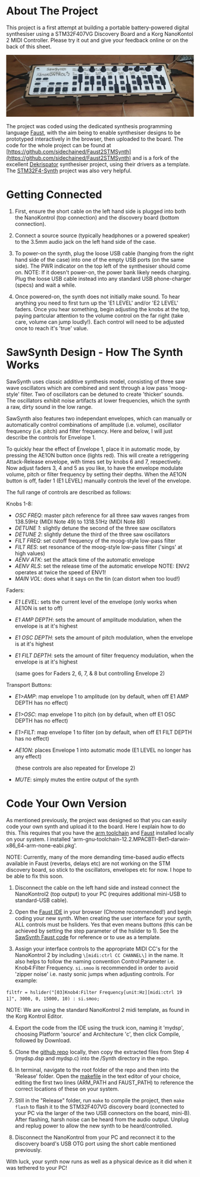 # About The Project

This project is a first attempt at building a portable battery-powered digital synthesiser using a STM32F407VG Discovery Board and a Korg NanoKontol 2 MIDI Controller. Please try it out and give your feedback online or on the back of this sheet.

![SawSynth Prototype](Resources/SawSynth.jpeg)

The project was coded using the dedicated synthesis programming language [Faust](https://faust.grame.fr), with the aim being to enable synthesiser designs to be prototyped interactively in the browser, then uploaded to the board. The code for the whole project can be found at [https://github.com/sidechained/Faust2STMSynth](https://github.com/sidechained/Faust2STMSynth) and is a fork of the excellent [Dekrispator](https://github.com/MrBlueXav/Dekrispator_v2) synthesiser project, using their drivers as a template. The [STM32F4-Synth](https://github.com/pierstitus/STM32F4-Synth) project was also very helpful.

# Getting Connected

1. First, ensure the short cable on the left hand side is plugged into both the NanoKontrol (top connection) and the discovery board (bottom connection).

2. Connect a source source (typically headphones or a powered speaker) to the 3.5mm audio jack on the left hand side of the case.

3. To power-on the synth, plug the loose USB cable (hanging from the right hand side of the case) into one of the empty USB ports (on the same side). The PWR indicator on the top left of the synthesiser should come on. NOTE: If it doesn't power-on, the power bank likely needs charging. Plug the loose USB cable instead into any standard USB phone-charger (specs) and wait a while.

4. Once powered-on, the synth does not initially make sound. To hear anything you need to first turn up the 'E1 LEVEL' and/or 'E2 LEVEL' faders. Once you hear something, begin adjusting the knobs at the top, paying partcular attention to the volume control on the far right (take care, volume can jump loudly!). Each control will need to be adjusted once to reach it's 'true' value.

# SawSynth Design - How The Synth Works

SawSynth uses classic additive synthesis model, consisting of three saw wave oscillators which are combined and sent through a low pass 'moog-style' filter. Two of oscillators can be detuned to create 'thicker' sounds. The oscillators exhibit noise artifacts at lower frequencies, which the synth a raw, dirty sound in the low range.

SawSynth also features two independant envelopes, which can manually or automatically control combinations of amplitude (i.e. volume), oscillator frequency (i.e. pitch) and filter frequency. Here and below, I will just describe the controls for Envelope 1.

To quickly hear the effect of Envelope 1, place it in automatic mode, by pressing the AE1ON button once (lights red). This will create a retriggering Attack-Release envelope, with times set by knobs 6 and 7, respectively. Now adjust faders 3, 4 and 5 as you like, to have the envelope modulate volume, pitch or filter frequency by setting their depths. When the AE1ON button is off, fader 1 (E1 LEVEL) manually controls the level of the envelope.

The full range of controls are described as follows:

Knobs 1-8:
- _OSC FREQ_:		master pitch reference for all three saw waves
					ranges from 138.59Hz (MIDI Note 49) to 1318.51Hz (MIDI Note 88)
- _DETUNE 1_:			slightly detune the second of the three saw oscillators
- _DETUNE 2_:			slightly detune the third of the three saw oscillators
- _FILT FREQ_:		set cutoff frequency of the moog-style low-pass filter
- _FILT RES_:			set resonance of the moog-style low-pass filter ('sings' at high values)
- _AENV ATK_:			set the attack time of the automatic envelope
- _AENV RLS_:			set the release time of the automatic envelope
					NOTE: ENV2 operates at twice the speed of ENV1!
- _MAIN VOL_:			does what it says on the tin (can distort when too loud!)

Faders:
- _E1 LEVEL_:		sets the current level of the envelope (only works when AE1ON is set to off)
- _E1 AMP DEPTH_:		sets the amount of amplitude modulation, when the envelope is at it's highest
- _E1 OSC DEPTH_:		sets the amount of pitch modulation, when the envelope is at it's highest
- _E1 FILT DEPTH_:	sets the amount of filter frequency modulation, when the envelope is at it's highest

	(same goes for Faders 2, 6, 7, & 8 but controlling Envelope 2)

Transport Buttons:
- _E1>AMP_:			map envelope 1 to amplitude (on by default, when off E1 AMP DEPTH has no effect)
- _E1>OSC_:			map envelope 1 to pitch (on by default, when off E1 OSC DEPTH has no effect)
- _E1>FILT_:			map envelope 1 to filter (on by default, when off E1 FILT DEPTH has no effect)
- _AE1ON_:			places Envelope 1 into automatic mode (E1 LEVEL no longer has any effect)

	(these controls are also repeated for Envelope 2)

- _MUTE_:				simply mutes the entire output of the synth

# Code Your Own Version

As mentioned previously, the project was designed so that you can easily code your own synth and upload it to the board. Here I explain how to do this. This requires that you have the [arm toolchain](https://developer.arm.com/downloads/-/arm-gnu-toolchain-downloads) and [Faust](https://faust.grame.fr/downloads/) installed locally on your system. I installed 'arm-gnu-toolchain-12.2.MPACBTI-Bet1-darwin-x86_64-arm-none-eabi.pkg'.

NOTE: Currently, many of the more demanding time-based audio effects available in Faust (reverbs, delays etc) are not working on the STM discovery board, so stick to the oscillators, envelopes etc for now. I hope to be able to fix this soon.

1. Disconnect the cable on the left hand side and instead connect the NanoKontrol2 (top output) to your PC (requires additional mini-USB to standard-USB cable).

2. Open the [Faust IDE](https://faustide.grame.fr) in your browser (Chrome recommended!) and begin coding your new synth. When creating the user interface for your synth, ALL controls must be hsliders. Yes that even means buttons (this can be achieved by setting the step parameter of the hslider to 1). See the [SawSynth Faust code](https://github.com/sidechained/Faust2STMSynth/blob/dekrispatorV3/Synth/mydsp-faustCode.dsp) for reference or to use as a template.

3. Assign your interface controls to the appropriate MIDI CC's for the NanoKontrol 2 by including `\[midi:ctrl CC CHANNEL\]` in the name. It also helps to follow the naming convention Control:Parameter i.e. Knob4:Filter Frequency. `si.smoo` is recommended in order to avoid 'zipper noise' i.e. nasty sonic jumps when adjusting controls. For example:

`filtfr = hslider("[03]Knob4:Filter Frequency[unit:Hz][midi:ctrl 19 1]", 3000, 0, 15000, 10) : si.smoo;`

NOTE: We are using the standard NanoKontrol 2 midi template, as found in the Korg Kontrol Editor.

4. Export the code from the IDE using the truck icon, naming it 'mydsp', choosing Platform 'source' and Architecture 'c', then click Compile, followed by Download.

5. Clone the [github repo](https://github.com/sidechained/Faust2STMSynth) locally, then copy the extracted files from Step 4
(mydsp.dsp and mydsp.c) into the /Synth directory in the repo.

6. In terminal, navigate to the root folder of the repo and then into the 'Release' folder. Open the [makefile](https://github.com/sidechained/Faust2STMSynth/blob/dekrispatorV3/Release/makefile) in the text editor of your choice, editing the first two lines (ARM_PATH and FAUST_PATH) to reference the correct locations of these on your system.

7. Still in the  "Release" folder, run `make` to compile the project, then `make flash` to flash it to the STM32F407VG discovery board (connected to your PC via the larger of the two USB connectors on the board, mini-B). After flashing, harsh noise can be heard from the audio output. Unplug and replug power to allow the new synth to be heard/controlled.

8. Disconnect the NanoKontrol from your PC and reconnect it to the discovery board's USB OTG port using the short cable mentioned previously.

With luck, your synth now runs as well as a physical device as it did when it was tethered to your PC!